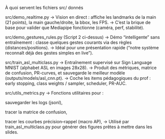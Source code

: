 À quoi servent les fichiers src/ donnés

src/demo_realtime.py
→ Vision en direct : affiche les landmarks de la main (21 points), la main gauche/droite, la bbox, les FPS.
→ C’est la brique de base pour valider que Mediapipe fonctionne (caméra, perf, stabilité).

src/demo_gestures_rules.py (Script 2 ci-dessus)
→ Démo “intelligente” sans entraînement : classe quelques gestes courants via des règles (distances/positions).
→ Idéal pour une présentation rapide (“notre système reconnaît déjà des gestes simples en live”).

src/train_asl_multiclass.py
→ Entraînement supervisé sur Sign Language MNIST (alphabet ASL en images 28x28).
→ Produit des métriques, matrice de confusion, PR-curves, et sauvegarde le meilleur modèle (outputs/models/asl_cnn.pt).
→ Coche les items pédagogiques du prof : early stopping, class weights / sampler, scheduler, PR-AUC.

src/utils_metrics.py
→ Fonctions utilitaires pour :

sauvegarder les logs (jsonl),

tracer la matrice de confusion,

tracer les courbes précision–rappel (macro AP),
→ Utilisé par train_asl_multiclass.py pour générer des figures prêtes à mettre dans les slides.
